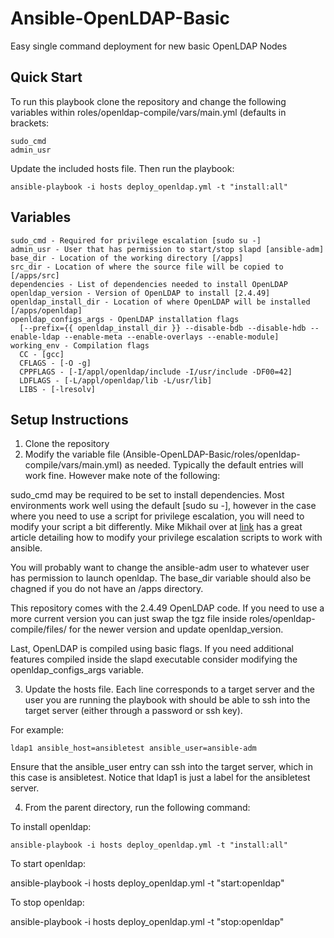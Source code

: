 # Ansible-OpenLDAP-Basic
Easy single command deployment for new basic OpenLDAP Nodes

## Quick Start

To run this playbook clone the repository and change the following variables within roles/openldap-compile/vars/main.yml (defaults in brackets:

    sudo_cmd
    admin_usr
  
Update the included hosts file. Then run the playbook:

    ansible-playbook -i hosts deploy_openldap.yml -t "install:all"

## Variables 

    sudo_cmd - Required for privilege escalation [sudo su -]
    admin_usr - User that has permission to start/stop slapd [ansible-adm]
    base_dir - Location of the working directory [/apps]
    src_dir - Location of where the source file will be copied to [/apps/src]
    dependencies - List of dependencies needed to install OpenLDAP
    openldap_version - Version of OpenLDAP to install [2.4.49]
    openldap_install_dir - Location of where OpenLDAP will be installed [/apps/openldap]
    openldap_configs_args - OpenLDAP installation flags 
      [--prefix={{ openldap_install_dir }} --disable-bdb --disable-hdb --enable-ldap --enable-meta --enable-overlays --enable-module]
    working_env - Compilation flags 
      CC - [gcc]
      CFLAGS - [-O -g]
      CPPFLAGS - [-I/appl/openldap/include -I/usr/include -DF00=42]
      LDFLAGS - [-L/appl/openldap/lib -L/usr/lib]
      LIBS - [-lresolv]

## Setup Instructions

1. Clone the repository
2. Modify the variable file (Ansible-OpenLDAP-Basic/roles/openldap-compile/vars/main.yml) as needed. Typically the default entries will work fine. However make note of the following:

  sudo_cmd may be required to be set to install dependencies. Most environments work well using the default [sudo su -], however in the case where you need to use a script for privilege escalation, you will need to modify your script a bit differently. Mike Mikhail over at [link](http://blog.mmikhail.com/2018/09/ansible-how-to-become-different-person.html) has a great article detailing how to modify your privilege escalation scripts to work with ansible.

  You will probably want to change the ansible-adm user to whatever user has permission to launch openldap. The base_dir variable should also be chagned if you do not have an /apps directory. 

  This repository comes with the 2.4.49 OpenLDAP code. If you need to use a more current version you can just swap the tgz file inside roles/openldap-compile/files/ for the newer version and update openldap_version.

  Last, OpenLDAP is compiled using basic flags. If you need additional features compiled inside the slapd executable consider modifying the openldap_configs_args variable.

3. Update the hosts file. Each line corresponds to a target server and the user you are running the playbook with should be able to ssh into the target server (either through a password or ssh key).

For example:

    ldap1 ansible_host=ansibletest ansible_user=ansible-adm

Ensure that the ansible_user entry can ssh into the target server, which in this case is ansibletest. Notice that ldap1 is just a label for the ansibletest server.

4. From the parent directory, run the following command:

To install openldap:

    ansible-playbook -i hosts deploy_openldap.yml -t "install:all"

To start openldap:

ansible-playbook -i hosts deploy_openldap.yml -t "start:openldap"

To stop openldap:

ansible-playbook -i hosts deploy_openldap.yml -t "stop:openldap"

